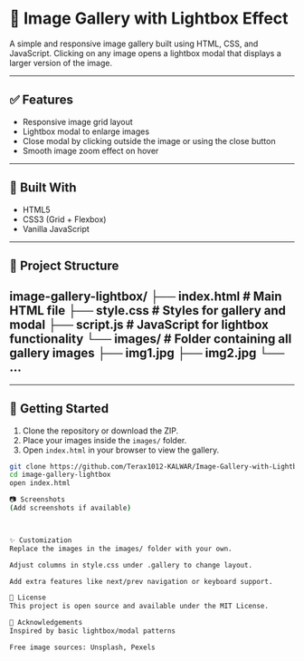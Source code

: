 # 📸 Image Gallery with Lightbox Effect

A simple and responsive image gallery built using HTML, CSS, and JavaScript. Clicking on any image opens a lightbox modal that displays a larger version of the image.

---

## ✅ Features

- Responsive image grid layout
- Lightbox modal to enlarge images
- Close modal by clicking outside the image or using the close button
- Smooth image zoom effect on hover

---

## 🧱 Built With

- HTML5
- CSS3 (Grid + Flexbox)
- Vanilla JavaScript

---

## 📁 Project Structure

image-gallery-lightbox/
├── index.html # Main HTML file
├── style.css # Styles for gallery and modal
├── script.js # JavaScript for lightbox functionality
└── images/ # Folder containing all gallery images
├── img1.jpg
├── img2.jpg
└── ...
---


---

## 🚀 Getting Started

1. Clone the repository or download the ZIP.
2. Place your images inside the `images/` folder.
3. Open `index.html` in your browser to view the gallery.

```bash
git clone https://github.com/Terax1012-KALWAR/Image-Gallery-with-Lightbox-Effect.git
cd image-gallery-lightbox
open index.html

📷 Screenshots
(Add screenshots if available)



✨ Customization
Replace the images in the images/ folder with your own.

Adjust columns in style.css under .gallery to change layout.

Add extra features like next/prev navigation or keyboard support.

📄 License
This project is open source and available under the MIT License.

🙌 Acknowledgements
Inspired by basic lightbox/modal patterns

Free image sources: Unsplash, Pexels

